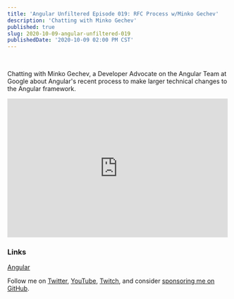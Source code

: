 ```yaml
---
title: 'Angular Unfiltered Episode 019: RFC Process w/Minko Gechev'
description: 'Chatting with Minko Gechev'
published: true
slug: 2020-10-09-angular-unfiltered-019
publishedDate: '2020-10-09 02:00 PM CST'
---
```


<br/>

Chatting with Minko Gechev, a Developer Advocate on the Angular Team at Google about Angular's recent process to make larger technical changes to the Angular framework.

<div class="flex justify-center">
  <iframe width="500" height="315" src="https://www.youtube.com/embed/FlwiKk3EdZs" frameborder="0" allow="accelerometer; autoplay; encrypted-media; gyroscope; picture-in-picture" allowfullscreen></iframe>
</div>

### Links

[Angular](https://angular.io)

Follow me on [Twitter](https://twitter.com/brandontroberts), [YouTube](https://youtube.com/brandonrobertsdev), [Twitch](https://twitch.tv/brandontroberts), and consider [sponsoring me on GitHub](https://github.com/sponsors/brandonroberts).
